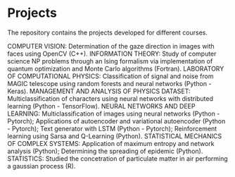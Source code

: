 # Projects

The repository contains the projects developed for different courses.

COMPUTER VISION: Determination of the gaze direction in images with faces using OpenCV (C++).
INFORMATION THEORY: Study of computer science NP problems through an Ising formalism via implementation of quantum optimization and Monte Carlo algorithms (Fortran).
LABORATORY OF COMPUTATIONAL PHYSICS: Classification of signal and noise from MAGIC telescope using random forests and neural networks (Python - Keras).
MANAGEMENT AND ANALYSIS OF PHYSICS DATASET: Multiclassification of characters using neural networks with distributed learning (Python - TensorFlow).
NEURAL NETWORKS AND DEEP LEARNING: Multiclassification of images using neural networks (Python - Pytorch);
                                   Applications of autoencoder and variational autoencoder (Python - Pytorch);
                                   Text generator with LSTM (Python - Pytorch);
                                   Reinforcement learning using Sarsa and Q-Learning (Python).
STATISTICAL MECHANICS OF COMPLEX SYSTEMS: Application of maximum entropy and network analysis (Python); Determining the spreading of epidemic (Python).
STATISTICS: Studied the concetration of particulate matter in air performing a gaussian process (R).
